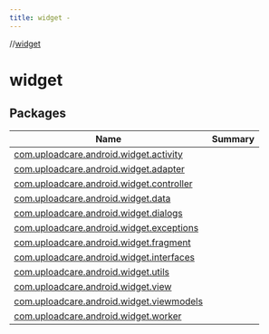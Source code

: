 ```yaml
---
title: widget -
---
```

//[widget](index.md)



# widget  


## Packages  
  
|  Name|  Summary| 
|---|---|
| <a name="com.uploadcare.android.widget.activity////PointingToDeclaration/"></a>[com.uploadcare.android.widget.activity](com.uploadcare.android.widget.activity/index.md) | 
| <a name="com.uploadcare.android.widget.adapter////PointingToDeclaration/"></a>[com.uploadcare.android.widget.adapter](com.uploadcare.android.widget.adapter/index.md) | 
| <a name="com.uploadcare.android.widget.controller////PointingToDeclaration/"></a>[com.uploadcare.android.widget.controller](com.uploadcare.android.widget.controller/index.md) | 
| <a name="com.uploadcare.android.widget.data////PointingToDeclaration/"></a>[com.uploadcare.android.widget.data](com.uploadcare.android.widget.data/index.md) | 
| <a name="com.uploadcare.android.widget.dialogs////PointingToDeclaration/"></a>[com.uploadcare.android.widget.dialogs](com.uploadcare.android.widget.dialogs/index.md) | 
| <a name="com.uploadcare.android.widget.exceptions////PointingToDeclaration/"></a>[com.uploadcare.android.widget.exceptions](com.uploadcare.android.widget.exceptions/index.md) | 
| <a name="com.uploadcare.android.widget.fragment////PointingToDeclaration/"></a>[com.uploadcare.android.widget.fragment](com.uploadcare.android.widget.fragment/index.md) | 
| <a name="com.uploadcare.android.widget.interfaces////PointingToDeclaration/"></a>[com.uploadcare.android.widget.interfaces](com.uploadcare.android.widget.interfaces/index.md) | 
| <a name="com.uploadcare.android.widget.utils////PointingToDeclaration/"></a>[com.uploadcare.android.widget.utils](com.uploadcare.android.widget.utils/index.md) | 
| <a name="com.uploadcare.android.widget.view////PointingToDeclaration/"></a>[com.uploadcare.android.widget.view](com.uploadcare.android.widget.view/index.md) | 
| <a name="com.uploadcare.android.widget.viewmodels////PointingToDeclaration/"></a>[com.uploadcare.android.widget.viewmodels](com.uploadcare.android.widget.viewmodels/index.md) | 
| <a name="com.uploadcare.android.widget.worker////PointingToDeclaration/"></a>[com.uploadcare.android.widget.worker](com.uploadcare.android.widget.worker/index.md) | 

